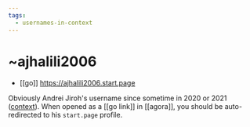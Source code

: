 ```yaml
---
tags:
  - usernames-in-context
---
```

# ~ajhalili2006
<!-- markdownlint-disable-file MD013 -->

* [[go]] <https://ajhalili2006.start.page>

Obviously Andrei Jiroh's username since sometime in 2020 or 2021 ([context](http://contextbot.andreijiroh.eu.org/gh-username-change)). When opened as a [[go link]] in [[agora]], you should be auto-redirected to his `start.page` profile.
